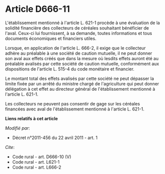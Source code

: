 # Article D666-11

L'établissement mentionné à l'article L. 621-1 procède à une évaluation de la solidité financière des collecteurs de céréales
souhaitant bénéficier de l'aval. Ceux-ci lui fournissent, à sa demande, toutes informations et tous documents économiques et
financiers utiles. 

Lorsque, en application de l'article L. 666-2, il exige que le collecteur adhère au préalable à une société de caution
mutuelle, il ne peut donner son aval aux effets créés que dans la mesure où lesdits effets auront été au préalable avalisés
par cette société de caution mutuelle, conformément aux dispositions de l'article L. 515-4 du code monétaire et financier. 

Le montant total des effets avalisés par cette société ne peut dépasser la limite fixée par un arrêté du ministre chargé de
l'agriculture qui peut donner délégation à cet effet au directeur général de l'établissement mentionné à l'article L. 621-1. 

Les collecteurs ne peuvent pas consentir de gage sur les céréales financées avec aval de l'établissement mentionné à
l'article L. 621-1.

**Liens relatifs à cet article**

_Modifié par_:

  - Décret n°2011-456 du 22 avril 2011 - art. 1

_Cite_:

  - Code rural - art. D666-10 (V)
  - Code rural - art. L621-1
  - Code rural - art. L666-2
